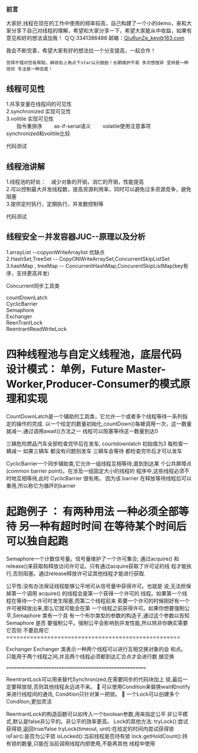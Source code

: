 ### 前言
大家好,线程在现在的工作中使用的频率较高，自己构建了一个小的demo，来和大家分享下自己对线程的理解，希望和大家分享一下，希望大家能从中收益，如果有意见和好的想法请加我！
 ＱＱ:3341386488
 邮箱：QiuRunZe_key@163.com

我会不断完善，希望大家有好的想法拉一个分支提高，一起合作！


    觉得不错对您有帮助，麻烦右上角点下star以示鼓励！长期维护不易 多次想放弃 坚持是一种信仰 专注是一种态度！


## 线程可见性

1.共享变量在线程间的可见性<br>
2.synchronized 实现可见性<br>
3.volitile 实现可见性<br>
　　指令重排序
　　as-if-serial语义
　　volatile使用注意事项<br>
synchronized和volitile比较<br>

代码测试

## 线程池讲解

1.线程池的好处：　减少对象的开销，消亡的开销，性能提高<br>
2.可以控制最大并发线程数，提高资源利用率，同时可以避免过多资源竞争，避免阻塞<br>
3.提供定时执行，定期执行，并发数控制等<br>

代码测试

## 线程安全－并发容器JUC--原理以及分析

1.arrayList --copyonWriteArraylist 优缺点<br>
2.HashSet,TreeSet -- CopyONWriteArraySet,ConcurrentSkipListSet<br>
3.hashMap , treeMap -- ConcurrentHashMap,ConcurentSkipListMap(key有序，支持更高并发)<br>

Concurrent同步工具类 

countDownLatch<br>
CyclicBarrier<br>
Semaphore<br>
Exchanger<br>
ReenTrantLock<br>
ReentrantReadWriteLock<br>

四种线程池与自定义线程池，底层代码
设计模式： 单例，Future Master-Worker,Producer-Consumer的模式原理和实现
===============================================================
CountDownLatch是一个辅助的工具类，它允许一个或者多个线程等待一系列指定的操作的完成.
以一个给定的数量初始化,countDown()每被调用一次，这一数量就减一.通过调用await()方法之一
线程可以阻塞等待这一数量到达0

三辆危险燃品汽车全部检查完毕后在发车, countdownlatch 初始值为3 每检查一辆减一 如果三辆车
都没有问题则发车  三辆车会等待 都检查完毕后才可以发车


CyclicBarrier一个同步辅助类,它允许一组线程互相等待,直到到达某
个公共屏障点 (common barrier point)。在涉及一组固定大小的线程的
程序中,这些线程必须不时地互相等待,此时 CyclicBarrier 很有用。
因为该 barrier 在释放等待线程后可以重用,所以称它为循环的barrier


起跑例子 ：  有两种用法 一种必须全部等待 另一种有超时时间  在等待某个时间后
可以独自起跑 
====================================================
Semaphore一个计数信号量。信号量维护了一个许可集合; 通过acquire()
和release()来获取和释放访问许可证。只有通过acquire获取了许可证的线
程才能执行,否则阻塞。通过release释放许可证其他线程才能进行获取.


公平性:没有办法保证线程能够公平地可从信号量中获得许可。也就是
说,无法担保掉第一个调用 acquire() 的线程会是第一个获得一个许可的
线程。如果第一个线程在等待一个许可时发生阻塞,而第二个线程前来
索要一个许可的时候刚好有一个许可被释放出来,那么它就可能会在第
一个线程之前获得许可。如果你想要强制公平,Semaphore 类有一个具
有一个布尔类型的参数的构造子,通过这个参数以告知 Semaphore 是否
要强制公平。强制公平会影响到并发性能,所以除非你确实需要它否则
不要启用它
    ===================================================

Exchanger Exchanger 类表示一种两个线程可以进行互相交换对象的会
和点。
只能用于两个线程之间,并且两个线程必须都到达汇合点才会进行数
据交换


    =====================================================

ReentrantLock可以用来替代Synchronized,在需要同步的代码块加上
锁,最后一定要释放锁,否则其他线程永远进不来。
 可以使用Condition来替换wait和notify来进行线程间的通讯,
Condition只针对某一把锁。
 一个Lock可以创建多个Condition,更加灵活

ReentrantLock的构造函数可以如传入一个boolean参数,用来指定公平
非公平模式,默认是false非公平的。非公平的效率更高。
 Lock的其他方法:
tryLock():尝试获得锁,返回true/false
tryLock(timeout, unit):在给定的时间内尝试获得锁
isFair():是否为公平锁
isLocked():当前线程是否持有锁
lock.getHoldCount():持有锁的数量,只能在当前调用线程内部使用,不能再其他
线程中使用



 